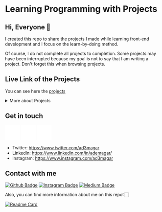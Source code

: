# Learning Programming with Projects

## Hi, Everyone 👋
I created this repo to share the projects I made while learning front-end development and I focus on the learn-by-doing method.

Of course, I do not complete all projects to completion. Some projects may have been interrupted because my goal is not to say that I am writing a project. Don't forget this when browsing projects.

## Live Link of the Projects
You can see here the [projects](https://ademagar.github.io/learning-programming-with-projects/)

<details>
<summary>More about Projects</summary>


### 1st Project - Shoes

I did an shoes website. Here is a gif from that also, you can see [here](https://ademagar.github.io/learning-programming-with-projects/complicated-apps/1.shoes/) the website.

<img src="/complicated-apps/1.shoes/assets/shoes-web-site/shoes1.png" width="auto">
<img src="/complicated-apps/1.shoes/assets/shoes-web-site/shoes-web.gif" width="auto">

### 2nd Project - Real Estate
I am doing a real estate website right now. Here is ongoing project website : [real estate](https://ademagar.github.io/learning-programming-with-projects/complicated-apps/2.real-estate/)

### 3rd Project - Personal Blog
I am going to do a personal blog after real estate website.
</details> 

## Get in touch
[<img src="https://raw.githubusercontent.com/codeSTACKr/codeSTACKr/master/img/twitter-dark.svg" width="auto" target="_blank">](https://www.twitter.com/ad3magar)
[<img src="https://raw.githubusercontent.com/codeSTACKr/codeSTACKr/master/img/linkedin-dark.svg" width="auto" target="_blank">](https://www.linkedin.com/in/ademagar/)
[<img src="https://raw.githubusercontent.com/codeSTACKr/codeSTACKr/master/img/instagram-dark.svg" width="auto" target="_blank">](https://www.instagram.com/ad3magar)

- Twitter: https://www.twitter.com/ad3magar
- LinkedIn: https://www.linkedin.com/in/ademagar/
- Instagram: https://www.instagram.com/ad3magar 

## Contact with me
[![Github Badge](https://img.shields.io/badge/-Github-000?style=quare&labelColor=000&logo=Github&logoColor=white&link=link)](https://github.com/ademagar) 
[![Instagram Badge](https://img.shields.io/badge/-Instagram-C13584?style=flat-quare&labelColor=C13584&logo=instagram&logoColor=white&link=link)](https://www.instagram.com/ad3magar) 
[![Medium Badge](https://img.shields.io/badge/-Medium-757575?style=flat-quare&labelColor=757575&logo=Medium&logoColor=white&link=link)](https://medium.com/@ademagar)


Also, you can find more information about me on this repo👇🏻

[![Readme Card](https://github-readme-stats.vercel.app/api/pin/?username=ademagar&repo=ademagar&show_owner)](https://github.com/ademagar/ademagar)
